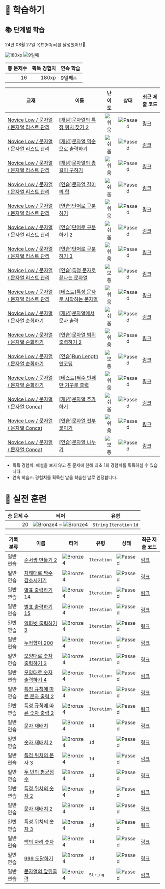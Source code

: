# 📖 학습하기

## 📚 단계별 학습
24년 08월 27일 목표(50px)를 달성했어요🥳.

![180xp](https://img.shields.io/badge/EXP-180xp-%235cb85c.svg?for-the-badge)
![9일째](https://img.shields.io/badge/연속학습-9일째-%23E34F26.svg?for-the-badge)

|총 문제수|획득 경험치|연속 학습|
|---:|---:|---|
16|180xp|9일째🔥|

|교재|이름|난이도|상태|최근 제출 코드|
|---|---|:---:|:---:|---|
|[Novice Low / 문자열 / 문자열 리스트 관리](https://www.codetree.ai/missions?missionId=4)|[[개념]문자열의 특정 위치 찾기 2](https://www.codetree.ai/missions/4/problems/find-specific-location-in-spring-2)|![쉬움][easy]|![Passed][passed]|[링크](https://github.com/Cow-Kite/codetree-TILs/blob/main/240827/%EB%AC%B8%EC%9E%90%EC%97%B4%EC%9D%98%20%ED%8A%B9%EC%A0%95%20%EC%9C%84%EC%B9%98%20%EC%B0%BE%EA%B8%B0%202/find-specific-location-in-spring-2.py)|
|[Novice Low / 문자열 / 문자열 리스트 관리](https://www.codetree.ai/missions?missionId=4)|[[개념]문자열 역순으로 출력하기](https://www.codetree.ai/missions/4/problems/print-string-in-reverse)|![쉬움][easy]|![Passed][passed]|[링크](https://github.com/Cow-Kite/codetree-TILs/blob/main/240827/%EB%AC%B8%EC%9E%90%EC%97%B4%20%EC%97%AD%EC%88%9C%EC%9C%BC%EB%A1%9C%20%EC%B6%9C%EB%A0%A5%ED%95%98%EA%B8%B0/print-string-in-reverse.py)|
|[Novice Low / 문자열 / 문자열 리스트 관리](https://www.codetree.ai/missions?missionId=4)|[[개념]문자열의 총 길이 구하기](https://www.codetree.ai/missions/4/problems/find-the-length-of-the-string)|![쉬움][easy]|![Passed][passed]|[링크](https://github.com/Cow-Kite/codetree-TILs/blob/main/240827/%EB%AC%B8%EC%9E%90%EC%97%B4%EC%9D%98%20%EC%B4%9D%20%EA%B8%B8%EC%9D%B4%20%EA%B5%AC%ED%95%98%EA%B8%B0/find-the-length-of-the-string.py)|
|[Novice Low / 문자열 / 문자열 리스트 관리](https://www.codetree.ai/missions?missionId=4)|[[연습]문자열 길이의 합](https://www.codetree.ai/missions/4/problems/sum-length-of-string)|![쉬움][easy]|![Passed][passed]|[링크](https://github.com/Cow-Kite/codetree-TILs/blob/main/240827/%EB%AC%B8%EC%9E%90%EC%97%B4%20%EA%B8%B8%EC%9D%B4%EC%9D%98%20%ED%95%A9/sum-length-of-string.py)|
|[Novice Low / 문자열 / 문자열 리스트 관리](https://www.codetree.ai/missions?missionId=4)|[[연습]단어로 구분하기](https://www.codetree.ai/missions/4/problems/separate-words-with-words)|![쉬움][easy]|![Passed][passed]|[링크](https://github.com/Cow-Kite/codetree-TILs/blob/main/240827/%EB%8B%A8%EC%96%B4%EB%A1%9C%20%EA%B5%AC%EB%B6%84%ED%95%98%EA%B8%B0/separate-words-with-words.py)|
|[Novice Low / 문자열 / 문자열 리스트 관리](https://www.codetree.ai/missions?missionId=4)|[[연습]단어로 구분하기 2](https://www.codetree.ai/missions/4/problems/separate-words-with-words-2)|![쉬움][easy]|![Passed][passed]|[링크](https://github.com/Cow-Kite/codetree-TILs/blob/main/240827/%EB%8B%A8%EC%96%B4%EB%A1%9C%20%EA%B5%AC%EB%B6%84%ED%95%98%EA%B8%B0%202/separate-words-with-words-2.py)|
|[Novice Low / 문자열 / 문자열 리스트 관리](https://www.codetree.ai/missions?missionId=4)|[[연습]단어로 구분하기 3](https://www.codetree.ai/missions/4/problems/separate-words-with-words-3)|![쉬움][easy]|![Passed][passed]|[링크](https://github.com/Cow-Kite/codetree-TILs/blob/main/240827/%EB%8B%A8%EC%96%B4%EB%A1%9C%20%EA%B5%AC%EB%B6%84%ED%95%98%EA%B8%B0%203/separate-words-with-words-3.py)|
|[Novice Low / 문자열 / 문자열 리스트 관리](https://www.codetree.ai/missions?missionId=4)|[[연습]특정 문자로 끝나는 문자열](https://www.codetree.ai/missions/4/problems/string-ending-with-specific-character)|![보통][medium]|![Passed][passed]|[링크](https://github.com/Cow-Kite/codetree-TILs/blob/main/240827/%ED%8A%B9%EC%A0%95%20%EB%AC%B8%EC%9E%90%EB%A1%9C%20%EB%81%9D%EB%82%98%EB%8A%94%20%EB%AC%B8%EC%9E%90%EC%97%B4/string-ending-with-specific-character.py)|
|[Novice Low / 문자열 / 문자열 리스트 관리](https://www.codetree.ai/missions?missionId=4)|[[테스트]특정 문자로 시작하는 문자열](https://www.codetree.ai/missions/4/problems/strings-that-start-with-a-specific-character)|![쉬움][easy]|![Passed][passed]|[링크](https://github.com/Cow-Kite/codetree-TILs/blob/main/240827/%ED%8A%B9%EC%A0%95%20%EB%AC%B8%EC%9E%90%EB%A1%9C%20%EC%8B%9C%EC%9E%91%ED%95%98%EB%8A%94%20%EB%AC%B8%EC%9E%90%EC%97%B4/strings-that-start-with-a-specific-character.py)|
|[Novice Low / 문자열 / 문자열 순회하기](https://www.codetree.ai/missions?missionId=4)|[[개념]문자열에서 문자 출력](https://www.codetree.ai/missions/4/problems/print-chars-from-word)|![쉬움][easy]|![Passed][passed]|[링크](https://github.com/Cow-Kite/codetree-TILs/blob/main/240827/%EB%AC%B8%EC%9E%90%EC%97%B4%EC%97%90%EC%84%9C%20%EB%AC%B8%EC%9E%90%20%EC%B6%9C%EB%A0%A5/print-chars-from-word.py)|
|[Novice Low / 문자열 / 문자열 순회하기](https://www.codetree.ai/missions?missionId=4)|[[연습]문자열 범위 출력하기 2](https://www.codetree.ai/missions/4/problems/print-string-in-range-2)|![쉬움][easy]|![Passed][passed]|[링크](https://github.com/Cow-Kite/codetree-TILs/blob/main/240827/%EB%AC%B8%EC%9E%90%EC%97%B4%20%EB%B2%94%EC%9C%84%20%EC%B6%9C%EB%A0%A5%ED%95%98%EA%B8%B0%202/print-string-in-range-2.py)|
|[Novice Low / 문자열 / 문자열 순회하기](https://www.codetree.ai/missions?missionId=4)|[[연습]Run Length 인코딩](https://www.codetree.ai/missions/4/problems/run-length-encoding)|![보통][medium]|![Passed][passed]|[링크](https://github.com/Cow-Kite/codetree-TILs/blob/main/240827/Run%20Length%20%EC%9D%B8%EC%BD%94%EB%94%A9/run-length-encoding.py)|
|[Novice Low / 문자열 / 문자열 순회하기](https://www.codetree.ai/missions?missionId=4)|[[테스트]짝수 번째만 거꾸로 출력](https://www.codetree.ai/missions/4/problems/print-only-even-numbers-backwards)|![쉬움][easy]|![Passed][passed]|[링크](https://github.com/Cow-Kite/codetree-TILs/blob/main/240827/%EC%A7%9D%EC%88%98%20%EB%B2%88%EC%A7%B8%EB%A7%8C%20%EA%B1%B0%EA%BE%B8%EB%A1%9C%20%EC%B6%9C%EB%A0%A5/print-only-even-numbers-backwards.py)|
|[Novice Low / 문자열 / 문자열 Concat](https://www.codetree.ai/missions?missionId=4)|[[개념]문자열 추가하기](https://www.codetree.ai/missions/4/problems/add-spring)|![쉬움][easy]|![Passed][passed]|[링크](https://github.com/Cow-Kite/codetree-TILs/blob/main/240827/%EB%AC%B8%EC%9E%90%EC%97%B4%20%EC%B6%94%EA%B0%80%ED%95%98%EA%B8%B0/add-spring.py)|
|[Novice Low / 문자열 / 문자열 Concat](https://www.codetree.ai/missions?missionId=4)|[[연습]문자열 전부 붙이기](https://www.codetree.ai/missions/4/problems/paste-all-string)|![쉬움][easy]|![Passed][passed]|[링크](https://github.com/Cow-Kite/codetree-TILs/blob/main/240827/%EB%AC%B8%EC%9E%90%EC%97%B4%20%EC%A0%84%EB%B6%80%20%EB%B6%99%EC%9D%B4%EA%B8%B0/paste-all-string.py)|
|[Novice Low / 문자열 / 문자열 Concat](https://www.codetree.ai/missions?missionId=4)|[[연습]문자열 나누기](https://www.codetree.ai/missions/4/problems/divide-string)|![보통][medium]|![Passed][passed]|[링크](https://github.com/Cow-Kite/codetree-TILs/blob/main/240827/%EB%AC%B8%EC%9E%90%EC%97%B4%20%EB%82%98%EB%88%84%EA%B8%B0/divide-string.py)|


* 획득 경험치: 해설을 보지 않고 푼 문제에 한해 최초 1회 경험치를 획득하실 수 있습니다.
* 연속 학습🔥: 경험치를 획득한 날을 학습한 날로 인정합니다.


# 🥇 실전 훈련
|총 문제 수|티어|유형|
|---:|---|---|
|20|![Bronze4][b4] ~ ![Bronze4][b4]|`String` `Iteration` `1d`|

|기록분류|이름|티어|유형|상태|최근 제출 코드|
|---|---|---|---|---|---|
|일반 연습|[순서쌍 만들기 2](https://www.codetree.ai/training-field/search/problems/making-order-pair-2)|![Bronze4][b4]|`Iteration`|![Passed][passed]|[링크](https://github.com/Cow-Kite/codetree-TILs/blob/main/240827/%EC%88%9C%EC%84%9C%EC%8C%8D%20%EB%A7%8C%EB%93%A4%EA%B8%B0%202/making-order-pair-2.py)|
|일반 연습|[차례대로 짝수 감소시키기](https://www.codetree.ai/training-field/search/problems/decreasing-the-even-number-in-turn)|![Bronze4][b4]|`Iteration`|![Passed][passed]|[링크](https://github.com/Cow-Kite/codetree-TILs/blob/main/240827/%EC%B0%A8%EB%A1%80%EB%8C%80%EB%A1%9C%20%EC%A7%9D%EC%88%98%20%EA%B0%90%EC%86%8C%EC%8B%9C%ED%82%A4%EA%B8%B0/decreasing-the-even-number-in-turn.py)|
|일반 연습|[별표 출력하기 14](https://www.codetree.ai/training-field/search/problems/print-star-14)|![Bronze4][b4]|`Iteration`|![Passed][passed]|[링크](https://github.com/Cow-Kite/codetree-TILs/blob/main/240827/%EB%B3%84%ED%91%9C%20%EC%B6%9C%EB%A0%A5%ED%95%98%EA%B8%B0%2014/print-star-14.py)|
|일반 연습|[별표 출력하기 15](https://www.codetree.ai/training-field/search/problems/print-star-15)|![Bronze4][b4]|`Iteration`|![Passed][passed]|[링크](https://github.com/Cow-Kite/codetree-TILs/blob/main/240827/%EB%B3%84%ED%91%9C%20%EC%B6%9C%EB%A0%A5%ED%95%98%EA%B8%B0%2015/print-star-15.py)|
|일반 연습|[알파벳 출력하기 3](https://www.codetree.ai/training-field/search/problems/print-alphabet-3)|![Bronze4][b4]|`Iteration`|![Passed][passed]|[링크](https://github.com/Cow-Kite/codetree-TILs/blob/main/240827/%EC%95%8C%ED%8C%8C%EB%B2%B3%20%EC%B6%9C%EB%A0%A5%ED%95%98%EA%B8%B0%203/print-alphabet-3.py)|
|일반 연습|[누적합이 200](https://www.codetree.ai/training-field/search/problems/cumulative-sum-200)|![Bronze4][b4]|`Iteration`|![Passed][passed]|[링크](https://github.com/Cow-Kite/codetree-TILs/blob/main/240827/%EB%88%84%EC%A0%81%ED%95%A9%EC%9D%B4%20200/cumulative-sum-200.py)|
|일반 연습|[모양대로 숫자 출력하기 3](https://www.codetree.ai/training-field/search/problems/print-out-numbers-in-specific-shape-3)|![Bronze4][b4]|`Iteration`|![Passed][passed]|[링크](https://github.com/Cow-Kite/codetree-TILs/blob/main/240827/%EB%AA%A8%EC%96%91%EB%8C%80%EB%A1%9C%20%EC%88%AB%EC%9E%90%20%EC%B6%9C%EB%A0%A5%ED%95%98%EA%B8%B0%203/print-out-numbers-in-specific-shape-3.py)|
|일반 연습|[모양대로 숫자 출력하기 4](https://www.codetree.ai/training-field/search/problems/print-out-numbers-in-specific-shape-4)|![Bronze4][b4]|`Iteration`|![Passed][passed]|[링크](https://github.com/Cow-Kite/codetree-TILs/blob/main/240827/%EB%AA%A8%EC%96%91%EB%8C%80%EB%A1%9C%20%EC%88%AB%EC%9E%90%20%EC%B6%9C%EB%A0%A5%ED%95%98%EA%B8%B0%204/print-out-numbers-in-specific-shape-4.py)|
|일반 연습|[특정 규칙에 따른 문자 출력 2](https://www.codetree.ai/training-field/search/problems/character-output-according-to-rule-2)|![Bronze4][b4]|`Iteration`|![Passed][passed]|[링크](https://github.com/Cow-Kite/codetree-TILs/blob/main/240827/%ED%8A%B9%EC%A0%95%20%EA%B7%9C%EC%B9%99%EC%97%90%20%EB%94%B0%EB%A5%B8%20%EB%AC%B8%EC%9E%90%20%EC%B6%9C%EB%A0%A5%202/character-output-according-to-rule-2.py)|
|일반 연습|[특정 규칙에 따른 숫자 출력 2](https://www.codetree.ai/training-field/search/problems/output-numbers-according-to-specific-rule-2)|![Bronze4][b4]|`Iteration`|![Passed][passed]|[링크](https://github.com/Cow-Kite/codetree-TILs/blob/main/240827/%ED%8A%B9%EC%A0%95%20%EA%B7%9C%EC%B9%99%EC%97%90%20%EB%94%B0%EB%A5%B8%20%EC%88%AB%EC%9E%90%20%EC%B6%9C%EB%A0%A5%202/output-numbers-according-to-specific-rule-2.py)|
|일반 연습|[문자 재배치](https://www.codetree.ai/training-field/search/problems/relocate-characters)|![Bronze4][b4]|`1d`|![Passed][passed]|[링크](https://github.com/Cow-Kite/codetree-TILs/blob/main/240827/%EB%AC%B8%EC%9E%90%20%EC%9E%AC%EB%B0%B0%EC%B9%98/relocate-characters.py)|
|일반 연습|[숫자 재배치 2](https://www.codetree.ai/training-field/search/problems/number-rearrangement-2)|![Bronze4][b4]|`1d`|![Passed][passed]|[링크](https://github.com/Cow-Kite/codetree-TILs/blob/main/240827/%EC%88%AB%EC%9E%90%20%EC%9E%AC%EB%B0%B0%EC%B9%98%202/number-rearrangement-2.py)|
|일반 연습|[특정 위치의 문자 3](https://www.codetree.ai/training-field/search/problems/char-in-specific-location-3)|![Bronze4][b4]|`1d`|![Passed][passed]|[링크](https://github.com/Cow-Kite/codetree-TILs/blob/main/240827/%ED%8A%B9%EC%A0%95%20%EC%9C%84%EC%B9%98%EC%9D%98%20%EB%AC%B8%EC%9E%90%203/char-in-specific-location-3.py)|
|일반 연습|[두 반의 평균점수](https://www.codetree.ai/training-field/search/problems/average-score-of-two-classes)|![Bronze4][b4]|`1d`|![Passed][passed]|[링크](https://github.com/Cow-Kite/codetree-TILs/blob/main/240827/%EB%91%90%20%EB%B0%98%EC%9D%98%20%ED%8F%89%EA%B7%A0%EC%A0%90%EC%88%98/average-score-of-two-classes.py)|
|일반 연습|[특정 위치의 숫자 2](https://www.codetree.ai/training-field/search/problems/numbers-in-specific-location-2)|![Bronze4][b4]|`1d`|![Passed][passed]|[링크](https://github.com/Cow-Kite/codetree-TILs/blob/main/240827/%ED%8A%B9%EC%A0%95%20%EC%9C%84%EC%B9%98%EC%9D%98%20%EC%88%AB%EC%9E%90%202/numbers-in-specific-location-2.py)|
|일반 연습|[문자 재배치 2](https://www.codetree.ai/training-field/search/problems/relocate-characters-2)|![Bronze4][b4]|`1d`|![Passed][passed]|[링크](https://github.com/Cow-Kite/codetree-TILs/blob/main/240827/%EB%AC%B8%EC%9E%90%20%EC%9E%AC%EB%B0%B0%EC%B9%98%202/relocate-characters-2.py)|
|일반 연습|[특정 위치의 숫자 3](https://www.codetree.ai/training-field/search/problems/numbers-in-specific-location-3)|![Bronze4][b4]|`1d`|![Passed][passed]|[링크](https://github.com/Cow-Kite/codetree-TILs/blob/main/240827/%ED%8A%B9%EC%A0%95%20%EC%9C%84%EC%B9%98%EC%9D%98%20%EC%88%AB%EC%9E%90%203/numbers-in-specific-location-3.py)|
|일반 연습|[백의 자리 숫자](https://www.codetree.ai/training-field/search/problems/hundred-digit-number)|![Bronze4][b4]|`1d`|![Passed][passed]|[링크](https://github.com/Cow-Kite/codetree-TILs/blob/main/240827/%EB%B0%B1%EC%9D%98%20%EC%9E%90%EB%A6%AC%20%EC%88%AB%EC%9E%90/hundred-digit-number.py)|
|일반 연습|[999 도달하기](https://www.codetree.ai/training-field/search/problems/reach-999)|![Bronze4][b4]|`1d`|![Passed][passed]|[링크](https://github.com/Cow-Kite/codetree-TILs/blob/main/240827/999%20%EB%8F%84%EB%8B%AC%ED%95%98%EA%B8%B0/reach-999.py)|
|일반 연습|[문자열의 앞뒤출력](https://www.codetree.ai/training-field/search/problems/front-to-rear-output-of-string)|![Bronze4][b4]|`String`|![Passed][passed]|[링크](https://github.com/Cow-Kite/codetree-TILs/blob/main/240827/%EB%AC%B8%EC%9E%90%EC%97%B4%EC%9D%98%20%EC%95%9E%EB%92%A4%EC%B6%9C%EB%A0%A5/front-to-rear-output-of-string.py)|










[b5]: https://img.shields.io/badge/Bronze_5-%235D3E31.svg
[b4]: https://img.shields.io/badge/Bronze_4-%235D3E31.svg
[b3]: https://img.shields.io/badge/Bronze_3-%235D3E31.svg
[b2]: https://img.shields.io/badge/Bronze_2-%235D3E31.svg
[b1]: https://img.shields.io/badge/Bronze_1-%235D3E31.svg
[s5]: https://img.shields.io/badge/Silver_5-%23394960.svg
[s4]: https://img.shields.io/badge/Silver_4-%23394960.svg
[s3]: https://img.shields.io/badge/Silver_3-%23394960.svg
[s2]: https://img.shields.io/badge/Silver_2-%23394960.svg
[s1]: https://img.shields.io/badge/Silver_1-%23394960.svg
[g5]: https://img.shields.io/badge/Gold_5-%23FFC433.svg
[g4]: https://img.shields.io/badge/Gold_4-%23FFC433.svg
[g3]: https://img.shields.io/badge/Gold_3-%23FFC433.svg
[g2]: https://img.shields.io/badge/Gold_2-%23FFC433.svg
[g1]: https://img.shields.io/badge/Gold_1-%23FFC433.svg
[p5]: https://img.shields.io/badge/Platinum_5-%2376DDD8.svg
[p4]: https://img.shields.io/badge/Platinum_4-%2376DDD8.svg
[p3]: https://img.shields.io/badge/Platinum_3-%2376DDD8.svg
[p2]: https://img.shields.io/badge/Platinum_2-%2376DDD8.svg
[p1]: https://img.shields.io/badge/Platinum_1-%2376DDD8.svg
[passed]: https://img.shields.io/badge/Passed-%23009D27.svg
[failed]: https://img.shields.io/badge/Failed-%23D24D57.svg
[easy]: https://img.shields.io/badge/쉬움-%235cb85c.svg?for-the-badge
[medium]: https://img.shields.io/badge/보통-%23FFC433.svg?for-the-badge
[hard]: https://img.shields.io/badge/어려움-%23D24D57.svg?for-the-badge